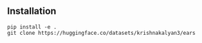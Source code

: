 ## Installation

```
pip install -e .
git clone https://huggingface.co/datasets/krishnakalyan3/ears
```